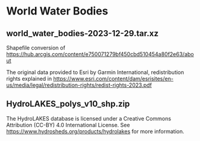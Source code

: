 # World Water Bodies

## world_water_bodies-2023-12-29.tar.xz

Shapefile conversion of https://hub.arcgis.com/content/e750071279bf450cbd510454a80f2e63/about

The original data provided to Esri by Garmin International, redistribution rights explained in https://www.esri.com/content/dam/esrisites/en-us/media/legal/redistribution-rights/redist-rights-2023.pdf

## HydroLAKES_polys_v10_shp.zip

The HydroLAKES database is licensed under a Creative Commons Attribution (CC-BY) 4.0 International License. See https://www.hydrosheds.org/products/hydrolakes for more information.
